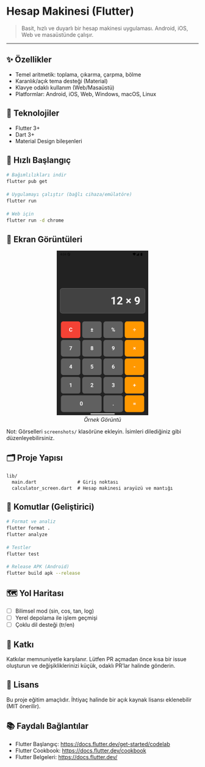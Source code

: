 # Hesap Makinesi (Flutter)

> Basit, hızlı ve duyarlı bir hesap makinesi uygulaması. Android, iOS, Web ve masaüstünde çalışır.

---

## ✨ Özellikler

- Temel aritmetik: toplama, çıkarma, çarpma, bölme
- Karanlık/açık tema desteği (Material)
- Klavye odaklı kullanım (Web/Masaüstü)
- Platformlar: Android, iOS, Web, Windows, macOS, Linux

## 🧰 Teknolojiler

- Flutter 3+
- Dart 3+
- Material Design bileşenleri

## 🚀 Hızlı Başlangıç

```bash
# Bağımlılıkları indir
flutter pub get

# Uygulamayı çalıştır (bağlı cihaza/emülatöre)
flutter run

# Web için
flutter run -d chrome
```

## 📸 Ekran Görüntüleri

<p align="center">
  <img src="screenshots/ss_12x9.png" alt="Örnek Görüntü" width="240" />
  <br/>
  <em>Örnek Görüntü</em>
  
</p>

Not: Görselleri `screenshots/` klasörüne ekleyin. İsimleri dilediğiniz gibi düzenleyebilirsiniz.

## 🗂️ Proje Yapısı

```
lib/
  main.dart               # Giriş noktası
  calculator_screen.dart  # Hesap makinesi arayüzü ve mantığı
```

## 🔧 Komutlar (Geliştirici)

```bash
# Format ve analiz
flutter format .
flutter analyze

# Testler
flutter test

# Release APK (Android)
flutter build apk --release
```

## 🗺️ Yol Haritası

- [ ] Bilimsel mod (sin, cos, tan, log)
- [ ] Yerel depolama ile işlem geçmişi
- [ ] Çoklu dil desteği (tr/en)

## 🤝 Katkı

Katkılar memnuniyetle karşılanır. Lütfen PR açmadan önce kısa bir issue oluşturun ve değişikliklerinizi küçük, odaklı PR’lar halinde gönderin.

## 📄 Lisans

Bu proje eğitim amaçlıdır. İhtiyaç halinde bir açık kaynak lisansı eklenebilir (MIT önerilir).

## 📚 Faydalı Bağlantılar

- Flutter Başlangıç: https://docs.flutter.dev/get-started/codelab
- Flutter Cookbook: https://docs.flutter.dev/cookbook
- Flutter Belgeleri: https://docs.flutter.dev/

